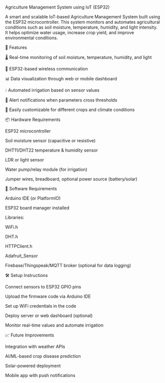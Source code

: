 Agriculture Management System using IoT (ESP32)

A smart and scalable IoT-based Agriculture Management System built using the ESP32 microcontroller. This system monitors and automates agricultural conditions such as soil moisture, temperature, humidity, and light intensity. It helps optimize water usage, increase crop yield, and improve environmental conditions.

🌱 Features

🌡️ Real-time monitoring of soil moisture, temperature, humidity, and light

📶 ESP32-based wireless communication

📊 Data visualization through web or mobile dashboard

💧 Automated irrigation based on sensor values

🔔 Alert notifications when parameters cross thresholds

🧠 Easily customizable for different crops and climate conditions

📦 Hardware Requirements

ESP32 microcontroller

Soil moisture sensor (capacitive or resistive)

DHT11/DHT22 temperature & humidity sensor

LDR or light sensor

Water pump/relay module (for irrigation)

Jumper wires, breadboard, optional power source (battery/solar)

🧰 Software Requirements

Arduino IDE (or PlatformIO)

ESP32 board manager installed

Libraries:

WiFi.h

DHT.h

HTTPClient.h

Adafruit_Sensor

Firebase/Thingspeak/MQTT broker (optional for data logging)

🛠 Setup Instructions

Connect sensors to ESP32 GPIO pins

Upload the firmware code via Arduino IDE

Set up WiFi credentials in the code

Deploy server or web dashboard (optional)

Monitor real-time values and automate irrigation

📈 Future Improvements

Integration with weather APIs

AI/ML-based crop disease prediction

Solar-powered deployment

Mobile app with push notifications
